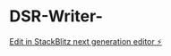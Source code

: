 # DSR-Writer-

[Edit in StackBlitz next generation editor ⚡️](https://stackblitz.com/~/github.com/Rayeen13/DSR-Writer-)